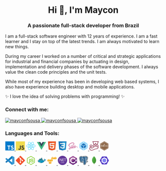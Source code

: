 <h1 align="center">Hi 👋, I'm Maycon</h1>
<h3 align="center">A passionate full-stack developer from Brazil</h3>

<p align="left">

I am a full-stack software engineer with 12 years of experience.
I am a fast learner and I stay on top of the latest trends.
I am always motivated to learn new things.

During my career I worked on a number of critical and strategic applications for industrial and financial companies by actuating in design, implementation and delivery phases of the software development.
I always value the clean code principles and the unit tests.

While most of my experience has been in developing web based systems, I also have experience building desktop and mobile applications.

✨ I love the idea of solving problems with programming! ✨

</p>

<h3 align="left">Connect with me:</h3>
<p align="left">
  <a href="https://linkedin.com/in/mayconfsousa" target="blank">
    <img src="https://img.shields.io/badge/LinkedIn-0077B5?style=for-the-badge&logo=linkedin&logoColor=white" alt="mayconfsousa" />
  </a>
  <a href="mailto:mayconfsousa@gmail.com" target="blank">
    <img src="https://img.shields.io/badge/Gmail-D14836?style=for-the-badge&logo=gmail&logoColor=white" alt="mayconfsousa" />
  </a>
  <a href="https://dev.to/mayconfsousa" target="blank">
    <img src="https://img.shields.io/badge/dev.to-0A0A0A?style=for-the-badge&logo=dev.to&logoColor=white" alt="mayconfsousa" />
  </a>  
</p>

<h3 align="left">Languages and Tools:</h3>
<p align="left">
  <a href="https://www.typescriptlang.org/">
    <img src="https://raw.githubusercontent.com/devicons/devicon/master/icons/typescript/typescript-original.svg" width="30" height="30" />
  </a>
  <a href="https://www.w3schools.com/js/">
    <img src="https://raw.githubusercontent.com/devicons/devicon/master/icons/javascript/javascript-original.svg" width="30" height="30" />
  </a>
  <a href="https://reactjs.org/">
    <img src="https://raw.githubusercontent.com/devicons/devicon/master/icons/react/react-original.svg" width="30" height="30" />
  </a>
  <a href="https://vuejs.org/">
    <img src="https://raw.githubusercontent.com/devicons/devicon/master/icons/vuejs/vuejs-original.svg" width="30" height="30" />
  </a>
  <a href="https://www.w3schools.com/html/">
    <img src="https://raw.githubusercontent.com/devicons/devicon/master/icons/html5/html5-original.svg" width="30" height="30" />
  </a>
  <a href="https://www.w3schools.com/css/">
    <img src="https://raw.githubusercontent.com/devicons/devicon/master/icons/css3/css3-original.svg" width="30" height="30" />
  </a>
  <a href="https://sass-lang.com/">
    <img src="https://raw.githubusercontent.com/devicons/devicon/master/icons/sass/sass-original.svg" width="30" height="30" />
  </a>
  <a href="https://webpack.js.org/">
    <img src="https://raw.githubusercontent.com/devicons/devicon/master/icons/webpack/webpack-original.svg" width="30" height="30" /></
  a>  
  <a href="https://jestjs.io/">
    <img src="https://raw.githubusercontent.com/devicons/devicon/master/icons/jest/jest-plain.svg" width="30" height="30" />
  </a>
  <a href="https://mochajs.org/">
    <img src="https://raw.githubusercontent.com/devicons/devicon/master/icons/mocha/mocha-plain.svg" width="30" height="30" />
  </a>
</p>
<p align="left">
  <a href="https://code.visualstudio.com/">
    <img src="https://raw.githubusercontent.com/devicons/devicon/master/icons/vscode/vscode-original.svg" width="30" height="30" />
  </a>
  <a href="https://git-scm.com/">
    <img src="https://raw.githubusercontent.com/devicons/devicon/master/icons/git/git-original.svg" width="30" height="30" />
  </a>
  <a href="https://nodejs.org/en/">
    <img src="https://raw.githubusercontent.com/devicons/devicon/master/icons/nodejs/nodejs-original.svg" width="30" height="30" />
  </a>
  <a href="https://www.docker.com/">
    <img src="https://raw.githubusercontent.com/devicons/devicon/master/icons/docker/docker-original.svg" width="30" height="30" />
  </a>
  <a href="https://aws.amazon.com/">
    <img src="https://raw.githubusercontent.com/devicons/devicon/master/icons/amazonwebservices/amazonwebservices-original.svg" width="30" height="30" />
  </a>
  <a href="https://docs.microsoft.com/en-us/dotnet/">
    <img src="https://raw.githubusercontent.com/devicons/devicon/master/icons/dotnetcore/dotnetcore-original.svg" width="30" height="30" />
  </a>
  <a href="https://docs.microsoft.com/en-us/dotnet/csharp/">
    <img src="https://raw.githubusercontent.com/devicons/devicon/master/icons/csharp/csharp-original.svg" width="30" height="30" />
  </a>
  <a href="https://www.postgresql.org/">
    <img src="https://raw.githubusercontent.com/devicons/devicon/master/icons/postgresql/postgresql-original.svg" width="30" height="30" />
  </a>
  <a href="https://www.mongodb.com/">
    <img src="https://raw.githubusercontent.com/devicons/devicon/master/icons/mongodb/mongodb-original.svg" width="30" height="30" />
  </a>
  <a href="https://eslint.org/">
    <img src="https://raw.githubusercontent.com/devicons/devicon/master/icons/eslint/eslint-original.svg" width="30" height="30" />
  </a>
</p>
